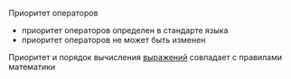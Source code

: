 Приоритет операторов 
- приоритет операторов определен в стандарте языка
- приоритет операторов не может быть изменен

Приоритет и порядок вычисления [выражений](выражение) совпадает с правилами математики
